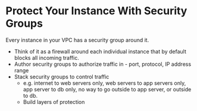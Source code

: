 # Protect Your Instance With Security Groups

Every instance in your VPC has a security group around it.

* Think of it as a firewall around each individual instance that by default blocks all incoming traffic.
* Author security groups to authorize traffic in - port, protocol, IP address range
* Stack security groups to control traffic
    * e.g. internet to web servers only, web servers to app servers only, app server to db only, no way to go outside to app server, or outside to db.
    * Build layers of protection
    

